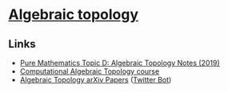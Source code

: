 # [Algebraic topology](https://en.wikipedia.org/wiki/Algebraic_topology)

## Links

- [Pure Mathematics Topic D: Algebraic Topology Notes (2019)](https://github.com/DavidMichaelRoberts/AlgebraicTopology2019/blob/master/Notes_1-8.pdf)
- [Computational Algebraic Topology course](http://people.maths.ox.ac.uk/nanda/cat/)
- [Algebraic Topology arXiv Papers](https://arxiv.org/list/math.AT/new) ([Twitter Bot](https://twitter.com/mathATb))
